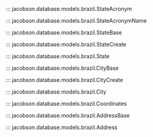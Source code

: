 <!--
Jacobson is a self hosted zipcode API
Copyright (C) 2023-2024 Christian G. Semke.

This program is free software: you can redistribute it and/or modify
it under the terms of the GNU Affero General Public License as
published by the Free Software Foundation, either version 3 of the
License, or (at your option) any later version.

This program is distributed in the hope that it will be useful,
but WITHOUT ANY WARRANTY; without even the implied warranty of
MERCHANTABILITY or FITNESS FOR A PARTICULAR PURPOSE.  See the
GNU Affero General Public License for more details.

You should have received a copy of the GNU Affero General Public License
along with this program.  If not, see <https://www.gnu.org/licenses/>.
-->

::: jacobson.database.models.brazil.StateAcronym

::: jacobson.database.models.brazil.StateAcronymName

::: jacobson.database.models.brazil.StateBase

::: jacobson.database.models.brazil.StateCreate

::: jacobson.database.models.brazil.State

::: jacobson.database.models.brazil.CityBase

::: jacobson.database.models.brazil.CityCreate

::: jacobson.database.models.brazil.City

::: jacobson.database.models.brazil.Coordinates

::: jacobson.database.models.brazil.AddressBase

::: jacobson.database.models.brazil.Address
